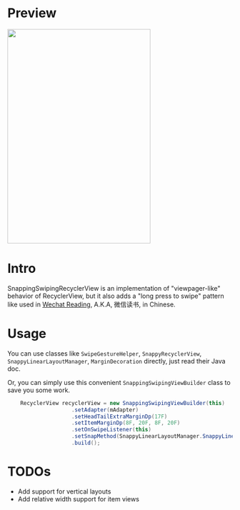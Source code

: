 Preview
=======
<img src="https://raw.githubusercontent.com/CarlLee/SnappingSwipingRecyclerView/master/preview.gif" height="480" width="320" >


Intro
=====
SnappingSwipingRecyclerView is an implementation of "viewpager-like" behavior of RecyclerView, 
but it also adds a "long press to swipe" pattern like used in [Wechat Reading](https://play.google.com/store/apps/details?id=com.tencent.weread), 
A.K.A, 微信读书, in Chinese.
 
 
Usage
=====

You can use classes like `SwipeGestureHelper`, `SnappyRecyclerView`, `SnappyLinearLayoutManager`, `MarginDecoration` directly, just read their Java doc.
 
Or, you can simply use this convenient `SnappingSwipingViewBuilder` class to save you some work.

```java
    RecyclerView recyclerView = new SnappingSwipingViewBuilder(this)
                    .setAdapter(mAdapter)
                    .setHeadTailExtraMarginDp(17F)
                    .setItemMarginDp(8F, 20F, 8F, 20F)
                    .setOnSwipeListener(this)
                    .setSnapMethod(SnappyLinearLayoutManager.SnappyLinearSmoothScroller.SNAP_CENTER)
                    .build();
```

TODOs
=====

- Add support for vertical layouts
- Add relative width support for item views

